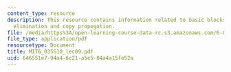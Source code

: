 ```yaml
---
content_type: resource
description: This resource contains information related to basic blocks, common subexpression
  elimination and copy propogation.
file: /media/https%3A/open-learning-course-data-rc.s3.amazonaws.com/6-035-computer-language-engineering-spring-2010/646551e794a46c21a5e504a4a15fe52a_MIT6_035S10_lec09.pdf
file_type: application/pdf
resourcetype: Document
title: MIT6_035S10_lec09.pdf
uid: 646551e7-94a4-6c21-a5e5-04a4a15fe52a
---
```

